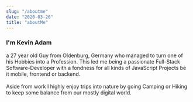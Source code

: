 ```yaml
---
slug: "/aboutme"
date: "2020-03-26"
title: "aboutMe"
---
```


### I'm Kevin Adam 
a 27 year old Guy from Oldenburg, Germany who managed to turn one of his Hobbies into a Profession.
This led me being a passionate Full-Stack Software-Developer with a fondness for all kinds of JavaScript Projects be it mobile, frontend or backend.
\
\
Aside from work I highly enjoy trips into nature by going Camping or Hiking to keep some balance from our mostly digital world.
